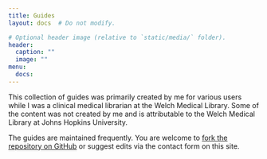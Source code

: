 ```yaml
---
title: Guides
layout: docs  # Do not modify.

# Optional header image (relative to `static/media/` folder).
header:
  caption: ""
  image: ""
menu:
  docs:
---
```


This collection of guides was primarily created by me for various users while I was a clinical medical librarian at the Welch Medical Library. Some of the content was not created by me and is attributable to the Welch Medical Library at Johns Hopkins University.

The guides are maintained frequently. You are welcome to [fork the repository on GitHub](https://github.com/carrieprice78/website) or suggest edits via the contact form on this site.